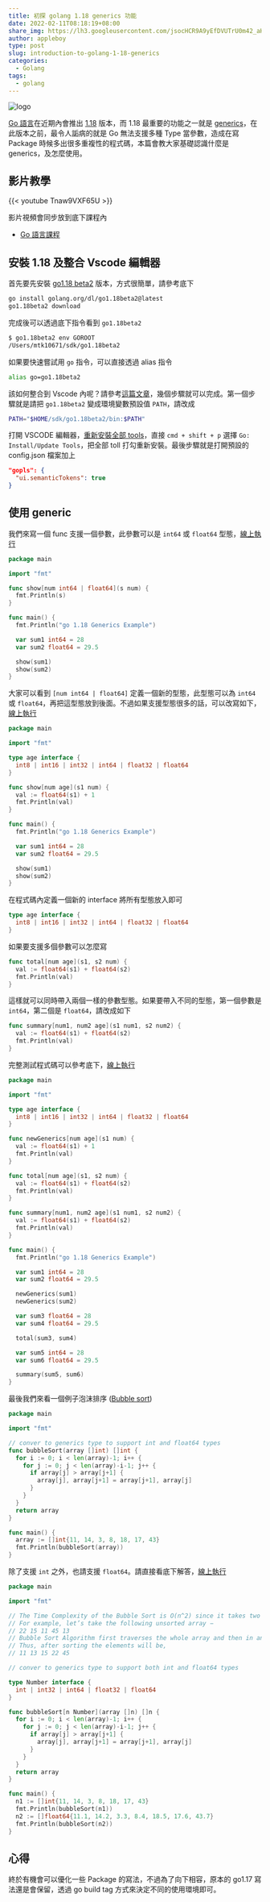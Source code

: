 ```yaml
---
title: 初探 golang 1.18 generics 功能
date: 2022-02-11T08:18:19+08:00
share_img: https://lh3.googleusercontent.com/jsocHCR9A9yEfDVUTrU0m42_aHhTEVDGW5p5PsQSx7GSlkt3gLjohfXH3S7P7p982332ruU_e-EtW0LwmiuZjvN65VIcyME-zE35C6EM0IV1nqY6KoNw3dwW2djjid3F-T5YgnJothA=w1920-h1080
author: appleboy
type: post
slug: introduction-to-golang-1-18-generics
categories:
  - Golang
tags:
  - golang
---
```


![logo](https://lh3.googleusercontent.com/jsocHCR9A9yEfDVUTrU0m42_aHhTEVDGW5p5PsQSx7GSlkt3gLjohfXH3S7P7p982332ruU_e-EtW0LwmiuZjvN65VIcyME-zE35C6EM0IV1nqY6KoNw3dwW2djjid3F-T5YgnJothA=w1920-h1080 )

[Go 語言][3]在近期內會推出 [1.18][2] 版本，而 1.18 最重要的功能之一就是 [generics][1]，在此版本之前，最令人詬病的就是 Go 無法支援多種 Type 當參數，造成在寫 Package 時候多出很多重複性的程式碼，本篇會教大家基礎認識什麼是 generics，及怎麼使用。

[1]:https://go.dev/doc/tutorial/generics
[2]:https://tip.golang.org/doc/go1.18
[3]:https://go.dev/

<!--more-->

## 影片教學

{{< youtube Tnaw9VXF65U >}}

影片視頻會同步放到底下課程內

* [Go 語言課程](https://blog.wu-boy.com/golang-online-course/)

## 安裝 1.18 及整合 Vscode 編輯器

首先要先安裝 [go1.18 beta2](https://go.dev/blog/go1.18beta2) 版本，方式很簡單，請參考底下

```sh
go install golang.org/dl/go1.18beta2@latest
go1.18beta2 download
```

完成後可以透過底下指令看到 `go1.18beta2`

```sh
$ go1.18beta2 env GOROOT
/Users/mtk10671/sdk/go1.18beta2
```

如果要快速嘗試用 `go` 指令，可以直接透過 alias 指令

```sh
alias go=go1.18beta2
```

該如何整合到 Vscode 內呢？請參考[這篇文章][11]，幾個步驟就可以完成。第一個步驟就是請把 `go1.18beta2` 變成環境變數預設值 `PATH`，請改成

```sh
PATH="$HOME/sdk/go1.18beta2/bin:$PATH"
```

打開 VSCODE 編輯器，[重新安裝全部 tools](https://github.com/golang/vscode-go/blob/master/docs/commands.md#go-installupdate-tools)，直接 `cmd + shift + p` 選擇 `Go: Install/Update Tools`，把全部 toll 打勾重新安裝。最後步驟就是打開預設的 config.json 檔案加上

```json
"gopls": {
  "ui.semanticTokens": true
}
```

[11]: https://github.com/golang/vscode-go/blob/master/docs/advanced.md#using-go118

## 使用 generic

我們來寫一個 func 支援一個參數，此參數可以是 `int64` 或 `float64` 型態，[線上執行](https://go.dev/play/p/Gi9tvCDI5vL?v=gotip)

```go
package main

import "fmt"

func show[num int64 | float64](s num) {
  fmt.Println(s)
}

func main() {
  fmt.Println("go 1.18 Generics Example")

  var sum1 int64 = 28
  var sum2 float64 = 29.5

  show(sum1)
  show(sum2)
}
```

大家可以看到 `[num int64 | float64]` 定義一個新的型態，此型態可以為 `int64` 或 `float64`，再把這型態放到後面。不過如果支援型態很多的話，可以改寫如下，[線上執行](https://go.dev/play/p/kzQrHMiiFTl?v=gotip)

```go
package main

import "fmt"

type age interface {
  int8 | int16 | int32 | int64 | float32 | float64
}

func show[num age](s1 num) {
  val := float64(s1) + 1
  fmt.Println(val)
}

func main() {
  fmt.Println("go 1.18 Generics Example")

  var sum1 int64 = 28
  var sum2 float64 = 29.5

  show(sum1)
  show(sum2)
}
```

在程式碼內定義一個新的 interface 將所有型態放入即可

```go
type age interface {
  int8 | int16 | int32 | int64 | float32 | float64
}
```

如果要支援多個參數可以怎麼寫

```go
func total[num age](s1, s2 num) {
  val := float64(s1) + float64(s2)
  fmt.Println(val)
}
```

這樣就可以同時帶入兩個一樣的參數型態。如果要帶入不同的型態，第一個參數是 `int64`，第二個是 `float64`，請改成如下

```go
func summary[num1, num2 age](s1 num1, s2 num2) {
  val := float64(s1) + float64(s2)
  fmt.Println(val)
}
```

完整測試程式碼可以參考底下，[線上執行](https://go.dev/play/p/kYEuXcvKvik?v=gotip)

```go
package main

import "fmt"

type age interface {
  int8 | int16 | int32 | int64 | float32 | float64
}

func newGenerics[num age](s1 num) {
  val := float64(s1) + 1
  fmt.Println(val)
}

func total[num age](s1, s2 num) {
  val := float64(s1) + float64(s2)
  fmt.Println(val)
}

func summary[num1, num2 age](s1 num1, s2 num2) {
  val := float64(s1) + float64(s2)
  fmt.Println(val)
}

func main() {
  fmt.Println("go 1.18 Generics Example")

  var sum1 int64 = 28
  var sum2 float64 = 29.5

  newGenerics(sum1)
  newGenerics(sum2)

  var sum3 float64 = 28
  var sum4 float64 = 29.5

  total(sum3, sum4)

  var sum5 int64 = 28
  var sum6 float64 = 29.5

  summary(sum5, sum6)
}
```

最後我們來看一個例子泡沫排序 ([Bubble sort](https://en.wikipedia.org/wiki/Bubble_sort))

```go
package main

import "fmt"

// conver to generics type to support int and float64 types
func bubbleSort(array []int) []int {
  for i := 0; i < len(array)-1; i++ {
    for j := 0; j < len(array)-i-1; j++ {
      if array[j] > array[j+1] {
        array[j], array[j+1] = array[j+1], array[j]
      }
    }
  }
  return array
}

func main() {
  array := []int{11, 14, 3, 8, 18, 17, 43}
  fmt.Println(bubbleSort(array))
}
```

除了支援 `int` 之外，也請支援 `float64`。請直接看底下解答，[線上執行](https://go.dev/play/p/e_DGxY3TNNd?v=gotip)

```go
package main

import "fmt"

// The Time Complexity of the Bubble Sort is O(n^2) since it takes two nested loops to check the adjacent element.
// For example, let’s take the following unsorted array −
// 22 15 11 45 13
// Bubble Sort Algorithm first traverses the whole array and then in another loop checks if the adjacent elements are in order or not.
// Thus, after sorting the elements will be,
// 11 13 15 22 45

// conver to generics type to support both int and float64 types

type Number interface {
  int | int32 | int64 | float32 | float64
}

func bubbleSort[n Number](array []n) []n {
  for i := 0; i < len(array)-1; i++ {
    for j := 0; j < len(array)-i-1; j++ {
      if array[j] > array[j+1] {
        array[j], array[j+1] = array[j+1], array[j]
      }
    }
  }
  return array
}

func main() {
  n1 := []int{11, 14, 3, 8, 18, 17, 43}
  fmt.Println(bubbleSort(n1))
  n2 := []float64{11.1, 14.2, 3.3, 8.4, 18.5, 17.6, 43.7}
  fmt.Println(bubbleSort(n2))
}
```

## 心得

終於有機會可以優化一些 Package 的寫法，不過為了向下相容，原本的 go1.17 寫法還是會保留，透過 go build tag 方式來決定不同的使用環境即可。
